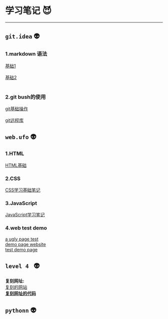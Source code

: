 # 学习笔记 :smiling_imp:

----
## `git.idea` :alien:
### 1.markdown 语法
<a href="https://github.com/AntitiBUTwon/Tasks/blob/master/git.idea/helloMarkdown2E.md">基础1</a> <br> <br> <a href="https://github.com/AntitiBUTwon/Tasks/blob/master/git.idea/markdown-test.md">基础2</a> <br><br>
### 2.git bush的使用
<a href="https://github.com/AntitiBUTwon/Tasks/blob/master/git.idea/learn%20for%20git.md">git基础操作</a> <br><br> <a href="https://github.com/AntitiBUTwon/Tasks/blob/master/git.idea/remote%20git.md">git远程库</a>

## `web.ufo` :alien:
### 1.HTML
<a href="https://github.com/AntitiBUTwon/Tasks/blob/master/web.ufo/learn-HTML.md">HTML基础</a>

### 2.CSS
<a href="https://github.com/66lueflam144/Tasks111/blob/main/web.ufo/CSSstudying.md">CSS学习基础笔记</a>

### 3.JavaScript
<a href=https://github.com/66lueflam144/Tasks111/blob/main/web.ufo/javascriptlearn.md>JavaScript学习笔记</a>

### 4.web test demo
<a href="https://github.com/66lueflam144/Tasks111/tree/main/web.ufo/making">a ugly page test</a><br>
<a href=https://66lueflam144.github.io/demo1>demo page website</a><br>
<a href=https://66lueflam144.github.io/demo1/liveservertest.html>test demo page</a>

## `level 4 ` :alien:
<b>复刻网址:</b><br><a href="https://66lueflam144.github.io/demo1/test2/test.html" title="double take">复刻的网站</a><br>
<b><a href="https://github.com/66lueflam144/demo1/tree/master/test2" title="lipstick on class">复刻网址的代码</a></b>

## `pythonn` :alien:
